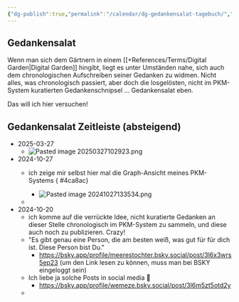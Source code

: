 ```yaml
---
{"dg-publish":true,"permalink":"/calendar/dg-gedankensalat-tagebuch/","tags":["class/diary"]}
---
```


## Gedankensalat

Wenn man sich dem Gärtnern in einem [[+References/Terms/Digital Garden\|Digital Garden]] hingibt, liegt es unter Umständen nahe, sich auch dem chronologischen Aufschreiben seiner Gedanken zu widmen.
Nicht alles, was chronologisch passiert,  aber doch die losgelösten, nicht im PKM-System kuratierten Gedankenschnipsel ... Gedankensalat eben.

Das will ich hier versuchen!

## Gedankensalat Zeitleiste (absteigend)
- 2025-03-27
	- ![Pasted image 20250327102923.png](/img/user/+/Pasted%20image%2020250327102923.png)
- 2024-10-27
	- ich zeige mir selbst hier mal die Graph-Ansicht meines PKM-Systems 
{ #4ca8ac}

		- ![Pasted image 20241027133534.png](/img/user/+References/Images/Pasted%20image%2020241027133534.png)
	- 
- 2024-10-20
	- ich komme auf die verrückte Idee, nicht kuratierte Gedanken an dieser Stelle chronologisch im PKM-System zu sammeln, und diese auch noch zu publizieren. Crazy! 
	- "Es gibt genau eine Person, die am besten weiß, was gut für für dich ist. Diese Person bist Du." 
		- https://bsky.app/profile/meerestochter.bsky.social/post/3l6x3wrs5ep23 (um den Link lesen zu können, muss man bei BSKY eingeloggt sein)
	- Ich liebe ja solche Posts in social media 🤣
		- https://bsky.app/profile/wemeze.bsky.social/post/3l6m5zt5otd2y
	- 